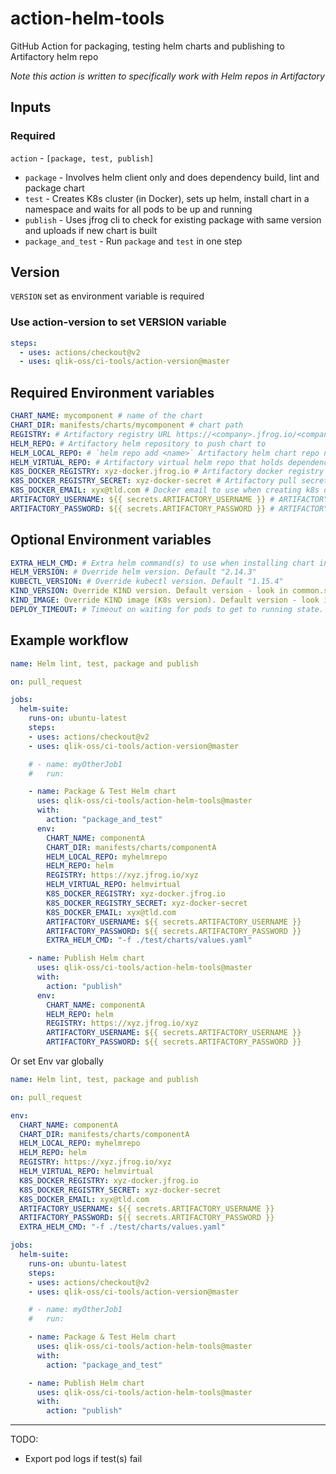 # action-helm-tools

GitHub Action for packaging, testing helm charts and publishing to Artifactory helm repo

_Note this action is written to specifically work with Helm repos in Artifactory_

## Inputs

### Required
`action` - `[package, test, publish]`

- `package` - Involves helm client only and does dependency build, lint and package chart
- `test` - Creates K8s cluster (in Docker), sets up helm, install chart in a namespace and waits for all pods to be up and running
- `publish` - Uses jfrog cli to check for existing package with same version and uploads if new chart is built
- `package_and_test` - Run `package` and `test` in one step

## Version

`VERSION` set as environment variable is required

### Use action-version to set VERSION variable

```yaml
steps:
  - uses: actions/checkout@v2
  - uses: qlik-oss/ci-tools/action-version@master
```

## Required Environment variables

```yaml
CHART_NAME: mycomponent # name of the chart
CHART_DIR: manifests/charts/mycomponent # chart path
REGISTRY: # Artifactory registry URL https://<company>.jfrog.io/<company>
HELM_REPO: # Artifactory helm repository to push chart to
HELM_LOCAL_REPO: # `helm repo add <name>` Artifactory helm chart repo name for pulling dependencies
HELM_VIRTUAL_REPO: # Artifactory virtual helm repo that holds dependencies
K8S_DOCKER_REGISTRY: xyz-docker.jfrog.io # Artifactory docker registry (as specified in chart image.registry)
K8S_DOCKER_REGISTRY_SECRET: xyz-docker-secret # Artifactory pull secret (as specified in chart image.pullSecrets)
K8S_DOCKER_EMAIL: xyx@tld.com # Docker email to use when creating k8s docker secret
ARTIFACTORY_USERNAME: ${{ secrets.ARTIFACTORY_USERNAME }} # ARTIFACTORY_USERNAME (Artifactory username) must be set in GitHub Repo secrets
ARTIFACTORY_PASSWORD: ${{ secrets.ARTIFACTORY_PASSWORD }} # ARTIFACTORY_PASSWORD (Artifactory api key) must be set in GitHub Repo secrets
```

## Optional Environment variables

```yaml
EXTRA_HELM_CMD: # Extra helm command(s) to use when installing chart in K8s cluster
HELM_VERSION: # Override helm version. Default "2.14.3"
KUBECTL_VERSION: # Override kubectl version. Default "1.15.4"
KIND_VERSION: Override KIND version. Default version - look in common.sh
KIND_IMAGE: Override KIND image (K8s version). Default version - look in common.sh
DEPLOY_TIMEOUT: # Timeout on waiting for pods to get to running state. Default 300 seconds
```

## Example workflow

```yaml
name: Helm lint, test, package and publish

on: pull_request

jobs:
  helm-suite:
    runs-on: ubuntu-latest
    steps:
    - uses: actions/checkout@v2
    - uses: qlik-oss/ci-tools/action-version@master

    # - name: myOtherJob1
    #   run:

    - name: Package & Test Helm chart
      uses: qlik-oss/ci-tools/action-helm-tools@master
      with:
        action: "package_and_test"
      env:
        CHART_NAME: componentA
        CHART_DIR: manifests/charts/componentA
        HELM_LOCAL_REPO: myhelmrepo
        HELM_REPO: helm
        REGISTRY: https://xyz.jfrog.io/xyz
        HELM_VIRTUAL_REPO: helmvirtual
        K8S_DOCKER_REGISTRY: xyz-docker.jfrog.io
        K8S_DOCKER_REGISTRY_SECRET: xyz-docker-secret
        K8S_DOCKER_EMAIL: xyx@tld.com
        ARTIFACTORY_USERNAME: ${{ secrets.ARTIFACTORY_USERNAME }}
        ARTIFACTORY_PASSWORD: ${{ secrets.ARTIFACTORY_PASSWORD }}
        EXTRA_HELM_CMD: "-f ./test/charts/values.yaml"

    - name: Publish Helm chart
      uses: qlik-oss/ci-tools/action-helm-tools@master
      with:
        action: "publish"
      env:
        CHART_NAME: componentA
        HELM_REPO: helm
        REGISTRY: https://xyz.jfrog.io/xyz
        ARTIFACTORY_USERNAME: ${{ secrets.ARTIFACTORY_USERNAME }}
        ARTIFACTORY_PASSWORD: ${{ secrets.ARTIFACTORY_PASSWORD }}
```

Or set Env var globally

```yaml
name: Helm lint, test, package and publish

on: pull_request

env:
  CHART_NAME: componentA
  CHART_DIR: manifests/charts/componentA
  HELM_LOCAL_REPO: myhelmrepo
  HELM_REPO: helm
  REGISTRY: https://xyz.jfrog.io/xyz
  HELM_VIRTUAL_REPO: helmvirtual
  K8S_DOCKER_REGISTRY: xyz-docker.jfrog.io
  K8S_DOCKER_REGISTRY_SECRET: xyz-docker-secret
  K8S_DOCKER_EMAIL: xyx@tld.com
  ARTIFACTORY_USERNAME: ${{ secrets.ARTIFACTORY_USERNAME }}
  ARTIFACTORY_PASSWORD: ${{ secrets.ARTIFACTORY_PASSWORD }}
  EXTRA_HELM_CMD: "-f ./test/charts/values.yaml"

jobs:
  helm-suite:
    runs-on: ubuntu-latest
    steps:
    - uses: actions/checkout@v2
    - uses: qlik-oss/ci-tools/action-version@master

    # - name: myOtherJob1
    #   run:

    - name: Package & Test Helm chart
      uses: qlik-oss/ci-tools/action-helm-tools@master
      with:
        action: "package_and_test"

    - name: Publish Helm chart
      uses: qlik-oss/ci-tools/action-helm-tools@master
      with:
        action: "publish"
```

---
TODO:

- Export pod logs if test(s) fail

